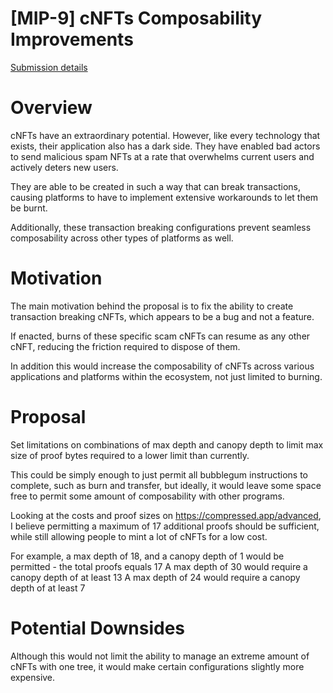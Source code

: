 # [MIP-9] cNFTs Composability Improvements

[Submission details](https://github.com/metaplex-foundation/mip/discussions/33)

# Overview

cNFTs have an extraordinary potential. However, like every technology that exists, their application also has a dark side. They have enabled bad actors to send malicious spam NFTs at a rate that overwhelms current users and actively deters new users.

They are able to be created in such a way that can break transactions, causing platforms to have to implement extensive workarounds to let them be burnt.

Additionally, these transaction breaking configurations prevent seamless composability across other types of platforms as well.

# Motivation
The main motivation behind the proposal is to fix the ability to create transaction breaking cNFTs, which appears to be a bug and not a feature.

If enacted, burns of these specific scam cNFTs can resume as any other cNFT, reducing the friction required to dispose of them.

In addition this would increase the composability of cNFTs across various applications and platforms within the ecosystem, not just limited to burning.

# Proposal
Set limitations on combinations of max depth and canopy depth to limit max size of proof bytes required to a lower limit than currently.

This could be simply enough to just permit all bubblegum instructions to complete, such as burn and transfer, but ideally, it would leave some space free to permit some amount of composability with other programs.

Looking at the costs and proof sizes on https://compressed.app/advanced, I believe permitting a maximum of 17 additional proofs should be sufficient, while still allowing people to mint a lot of cNFTs for a low cost.

For example, a max depth of 18, and a canopy depth of 1 would be permitted - the total proofs equals 17
A max depth of 30 would require a canopy depth of at least 13
A max depth of 24 would require a canopy depth of at least 7

# Potential Downsides

Although this would not limit the ability to manage an extreme amount of cNFTs with one tree, it would make certain configurations slightly more expensive.
